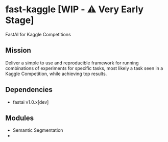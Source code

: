 # fast-kaggle [WIP - ⚠️ Very Early Stage]
FastAI for Kaggle Competitions

## Mission

Deliver a simple to use and reproducible framework for running combinations of experiments for specific tasks, most likely a task seen in a Kaggle Competition, while achieving top results.

## Dependencies

- fastai v1.0.x[dev]

## Modules
- Semantic Segmentation
- 
